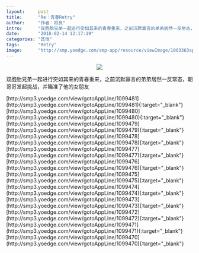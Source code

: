 ```yaml
---
layout:     post
title:      "Re：青春Retry"
author:     "作者：将良"
intro:      "双胞胎兄弟一起进行突如其来的青春重来，之前沉默寡言的弟弟居然一反常态，朝哥哥发起挑战，并瞄准了他的女朋友"
date:       "2018-02-14 12:17:19"
categories: "其他"
tags:       "Retry"
image:      "http://smp.yoedge.com/smp-app/resource/viewImage/1003363appline.png"
---
```

<div style="text-align: center">
<p><img src="http://smp.yoedge.com/smp-app/resource/viewImage/1003363appline.png"/></p>
</div>
<p class="post-meta">
<span>双胞胎兄弟一起进行突如其来的青春重来，之前沉默寡言的弟弟居然一反常态，朝哥哥发起挑战，并瞄准了他的女朋友</span>
</p>
[http://smp3.yoedge.com/view/gotoAppLine/1099481](http://smp3.yoedge.com/view/gotoAppLine/1099481){:target="_blank"}
[http://smp3.yoedge.com/view/gotoAppLine/1099480](http://smp3.yoedge.com/view/gotoAppLine/1099480){:target="_blank"}
[http://smp3.yoedge.com/view/gotoAppLine/1099479](http://smp3.yoedge.com/view/gotoAppLine/1099479){:target="_blank"}
[http://smp3.yoedge.com/view/gotoAppLine/1099478](http://smp3.yoedge.com/view/gotoAppLine/1099478){:target="_blank"}
[http://smp3.yoedge.com/view/gotoAppLine/1099477](http://smp3.yoedge.com/view/gotoAppLine/1099477){:target="_blank"}
[http://smp3.yoedge.com/view/gotoAppLine/1099476](http://smp3.yoedge.com/view/gotoAppLine/1099476){:target="_blank"}
[http://smp3.yoedge.com/view/gotoAppLine/1099475](http://smp3.yoedge.com/view/gotoAppLine/1099475){:target="_blank"}
[http://smp3.yoedge.com/view/gotoAppLine/1099474](http://smp3.yoedge.com/view/gotoAppLine/1099474){:target="_blank"}
[http://smp3.yoedge.com/view/gotoAppLine/1099473](http://smp3.yoedge.com/view/gotoAppLine/1099473){:target="_blank"}
[http://smp3.yoedge.com/view/gotoAppLine/1099472](http://smp3.yoedge.com/view/gotoAppLine/1099472){:target="_blank"}
[http://smp3.yoedge.com/view/gotoAppLine/1099471](http://smp3.yoedge.com/view/gotoAppLine/1099471){:target="_blank"}
[http://smp3.yoedge.com/view/gotoAppLine/1099470](http://smp3.yoedge.com/view/gotoAppLine/1099470){:target="_blank"}


